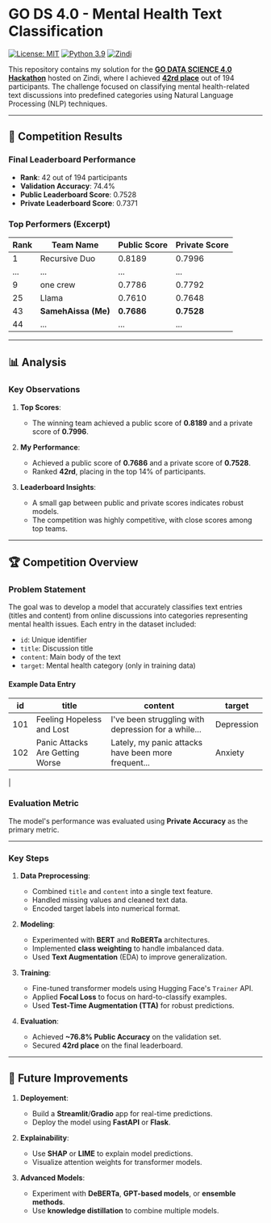 # GO DS 4.0 - Mental Health Text Classification

[![License: MIT](https://img.shields.io/badge/License-MIT-yellow.svg)](LICENSE)
[![Python 3.9](https://img.shields.io/badge/python-3.9-blue.svg)](requirements.txt)
[![Zindi](https://img.shields.io/badge/Zindi-Platform-blue)](https://zindi.africa/competitions/go-data-science-40-mental-health-challenge/)

This repository contains my solution for the **[GO DATA SCIENCE 4.0 Hackathon](https://zindi.africa/competitions/go-data-science-40-mental-health-challenge/)** hosted on Zindi, where I achieved **[42rd place](https://zindi.africa/users/SamehAissa/competitions/certificate)** out of 194 participants. The challenge focused on classifying mental health-related text discussions into predefined categories using Natural Language Processing (NLP) techniques.

---

## 🏅 Competition Results

### Final Leaderboard Performance
- **Rank**: 42 out of 194  participants
- **Validation Accuracy**: 74.4%
- **Public Leaderboard Score**: 0.7528
- **Private Leaderboard Score**: 0.7371

### Top Performers (Excerpt)
| Rank | Team Name               | Public Score | Private Score |
|------|-------------------------|--------------|---------------|
| 1    | Recursive Duo           | 0.8189       | 0.7996        |
| ...  | ...                     | ...          | ...           |
| 9    | one crew        | 0.7786       | 0.7792        |
| 25   | Llama                     | 0.7610       | 0.7648        |
| 43   | **SamehAissa (Me)**     | **0.7686**   | **0.7528**    |
| 44   | ...                     | ...          | ...           |

---

## 📊 Analysis

### Key Observations
1. **Top Scores**:
   - The winning team achieved a public score of **0.8189** and a private score of **0.7996**.
2. **My Performance**:
   - Achieved a public score of **0.7686** and a private score of **0.7528**.
   - Ranked **42rd**, placing in the top 14% of participants.

3. **Leaderboard Insights**:
   - A small gap between public and private scores indicates robust models.
   - The competition was highly competitive, with close scores among top teams.

---

## 🏆 Competition Overview

### Problem Statement
The goal was to develop a model that accurately classifies text entries (titles and content) from online discussions into categories representing mental health issues. Each entry in the dataset included:
- `id`: Unique identifier
- `title`: Discussion title
- `content`: Main body of the text
- `target`: Mental health category (only in training data)

#### Example Data Entry  

| id  | title                          | content                                               | target     |
|-----|--------------------------------|------------------------------------------------------|------------|
| 101 | Feeling Hopeless and Lost      | I've been struggling with depression for a while... | Depression |
| 102 | Panic Attacks Are Getting Worse | Lately, my panic attacks have been more frequent... | Anxiety    |
|

### Evaluation Metric
The model's performance was evaluated using **Private Accuracy** as the primary metric.

---


### Key Steps
1. **Data Preprocessing**:
   - Combined `title` and `content` into a single text feature.
   - Handled missing values and cleaned text data.
   - Encoded target labels into numerical format.

2. **Modeling**:
   - Experimented with **BERT** and **RoBERTa** architectures.
   - Implemented **class weighting** to handle imbalanced data.
   - Used **Text Augmentation** (EDA) to improve generalization.

3. **Training**:
   - Fine-tuned transformer models using Hugging Face's `Trainer` API.
   - Applied **Focal Loss** to focus on hard-to-classify examples.
   - Used **Test-Time Augmentation (TTA)** for robust predictions.

4. **Evaluation**:
   - Achieved **~76.8% Public Accuracy** on the validation set.
   - Secured **42rd place** on the final leaderboard.

---
## 🔮 Future Improvements
1. **Deployement**:
   - Build a **Streamlit**/**Gradio** app for real-time predictions.
   - Deploy the model using **FastAPI** or **Flask**.


2. **Explainability**:
    - Use **SHAP** or **LIME** to explain model predictions.
    - Visualize attention weights for transformer models.

3. **Advanced Models**:

    - Experiment with **DeBERTa**, **GPT-based models**, or **ensemble methods**.
    - Use **knowledge distillation** to combine multiple models.